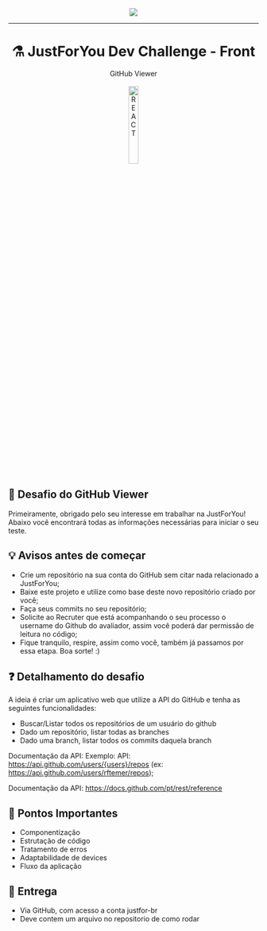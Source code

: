 <div align="center">
  <img src="https://revobeautytech.com.br/assinaturas/logo-jfy.png">
</div>

---

<div align="center">
  <h1>⚗️ JustForYou Dev Challenge - Front</h1>
</div>

<div align="center">
    GitHub Viewer
</div>

<br>

<div align="center">
  <img src="https://reactjs.org/logo-og.png" alt="REACT"  style="width:20%; height:20%"/>
</div>

## 🔰 Desafio do GitHub Viewer

Primeiramente, obrigado pelo seu interesse em trabalhar na JustForYou! Abaixo você encontrará todas as informações necessárias para iniciar o seu teste.

## 💡 Avisos antes de começar

* Crie um repositório na sua conta do GitHub sem citar nada relacionado a JustForYou;
* Baixe este projeto e utilize como base deste novo repositório criado por você;
* Faça seus commits no seu repositório;
* Solicite ao Recruter que está acompanhando o seu processo o username do Github do avaliador, assim você poderá dar permissão de leitura no código;
* Fique tranquilo, respire, assim como você, também já passamos por essa etapa. Boa sorte! :)

## ❓ Detalhamento do desafio

A ideia é criar um aplicativo web que utilize a API do GitHub e tenha as seguintes funcionalidades:
* Buscar/Listar todos os repositórios de um usuário do github
* Dado um repositório, listar todas as branches
* Dado uma branch, listar todos os commits daquela branch 

Documentação da API:
Exemplo:
API: https://api.github.com/users/{users}/repos
 (ex: https://api.github.com/users/rftemer/repos);

Documentação da API: https://docs.github.com/pt/rest/reference


## 📝 Pontos Importantes

* Componentização 
* Estrutação de código
* Tratamento de erros
* Adaptabilidade de devices
* Fluxo da aplicação

## 📝 Entrega

* Via GitHub, com acesso a conta justfor-br
* Deve contem um arquivo no repositorio de como rodar

